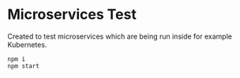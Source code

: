 # Microservices Test
Created to test microservices which are being run inside for example Kubernetes.

```
npm i
npm start
```